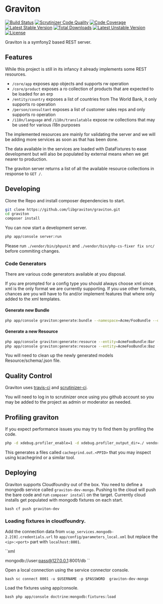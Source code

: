 # Graviton

[![Build Status](https://travis-ci.org/libgraviton/graviton.png?branch=develop)](https://travis-ci.org/libgraviton/graviton) [![Scrutinizer Code Quality](https://scrutinizer-ci.com/g/libgraviton/graviton/badges/quality-score.png?b=develop)](https://scrutinizer-ci.com/g/libgraviton/graviton/?branch=develop) [![Code Coverage](https://scrutinizer-ci.com/g/libgraviton/graviton/badges/coverage.png?b=develop)](https://scrutinizer-ci.com/g/libgraviton/graviton/?branch=develop) [![Latest Stable Version](https://poser.pugx.org/graviton/graviton/v/stable.svg)](https://packagist.org/packages/graviton/graviton) [![Total Downloads](https://poser.pugx.org/graviton/graviton/downloads.svg)](https://packagist.org/packages/graviton/graviton) [![Latest Unstable Version](https://poser.pugx.org/graviton/graviton/v/unstable.svg)](https://packagist.org/packages/graviton/graviton) [![License](https://poser.pugx.org/graviton/graviton/license.svg)](https://packagist.org/packages/graviton/graviton)

Graviton is a symfony2 based REST server.

## Features

While this project is still in its infancy it already implements some REST resources.

* ``/core/app`` exposes app objects and supports rw operation
* ``/core/product`` exposes a ro collection of products that are expected to be loaded for an erp
* ``/entity/country`` exposes a list of countries from The World Bank, it only supports ro operation
* ``/person/consultant`` exposes a list of customer sales reps and only supports ro operation
* ``/i18n/language`` and ``/i18n/translatable`` expose rw collections that may be used for various i18n purposes

The implemented resources are mainly for validating the server and we will be adding
more services as soon as that has been done.

The data available in the services are loaded with DataFixtures to ease development but will also
be populated by external means when we get nearer to production.

The graviton server returns a list of all the available resource collections in response to ``GET /``.

## Developing

Clone the Repo and install composer dependencies to start.

````bash
git clone https://github.com/libgraviton/graviton.git
cd graviton
composer install
````

You can now start a development server.

````bash
php app/console server:run
````

Please run ``./vendor/bin/phpunit`` and ``./vendor/bin/php-cs-fixer fix src/`` before commiting changes.

### Code Generators

There are various code generators available at you disposal.

If you are prompted for a config type you should always choose xml
since xml is the only format we are currently supporting. If you
use other formats, chances are you will have to fix and/or implement
features that where only added to the xml templates.

#### Generate new Bundle

````bash
php app/console graviton:generate:bundle --namespace=Acme/FooBundle --dir=src --bundle-name=AcmeFooBundle
````

#### Generate a new Resource

````bash
php app/console graviton:generate:resource --entity=AcmeFooBundle:Bar --format=xml --fields="name:string" --with-repository
php app/console graviton:generate:resource --entity=AcmeFooBundle:Baz --format=xml --fields="name:string isTrue:boolean consultant:Graviton\\PersonBundle\\Document\\Consultant" --with-repository
````

You will need to clean up the newly generated models Resource/schema/<name>.json file. 

## Quality Control

Graviton uses [travis-ci](http://travis-ci.org) and [scrutinizer-ci](http://scrutinizer-ci.com).

You will need to log in to scrutinizer once using you github account so you may be added to the project as admin or moderator as needed.

## Profiling graviton

If you expect performance issues you may try to find them by profiling the code.

````bash
php -d xdebug.profiler_enable=1 -d xdebug.profiler_output_dir=./ vendor/bin/phpunit -c app/
````

This generates a files called ``cachegrind.out.<PPID>`` that you may inspect using kcachegrind or a similar tool.

## Deploying

Graviton supports Cloudfoundry out of the box. You need to define a mongodb service called ``graviton-dev-mongo``. Pushing to the cloud
will push the bare code and run ``composer install`` on the target. Currently cloud installs get populated with mongodb fixtures on each
start.

``bash
cf push graviton-dev
``

### Loading fixtures in cloudfoundry.

Add the connection data from ``vcap_services.mongodb-2.2[0].credentials.url`` to ``app/config/parameters_local.xml`` but replace
the ``<ip>:<port>`` part with ``localhost:8001``.

``xml
<?xml version="1.0" encoding="UTF-8"?>
<container xmlns="http://symfony.com/schema/dic/services"
    xmlns:xsi="http://www.w3.org/2001/XMLSchema-instance"
    xsi:schemaLocation="http://symfony.com/schema/dic/services http://symfony.com/schema/dic/services/services-1.0.xsd">
  <parameters>
    <parameter key="mongodb.default.server.uri">mongodb://user:pass@127.0.0.1:8001/db</parameter>
  </parameters>
</container>
``

Open a local connection using the service connector console.

``bash
sc connect 8001 -u $USERNAME -p $PASSWORD  graviton-dev-mongo
``

Load the fixtures using app/console.

``bash
php app/console doctrine:mongodb:fixtures:load
``

